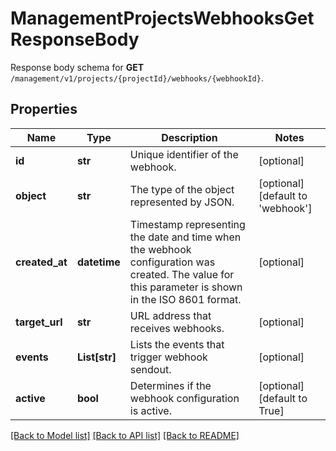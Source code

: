 # ManagementProjectsWebhooksGetResponseBody

Response body schema for **GET** `/management/v1/projects/{projectId}/webhooks/{webhookId}`.

## Properties

Name | Type | Description | Notes
------------ | ------------- | ------------- | -------------
**id** | **str** | Unique identifier of the webhook. | [optional] 
**object** | **str** | The type of the object represented by JSON. | [optional] [default to 'webhook']
**created_at** | **datetime** | Timestamp representing the date and time when the webhook configuration was created. The value for this parameter is shown in the ISO 8601 format. | [optional] 
**target_url** | **str** | URL address that receives webhooks. | [optional] 
**events** | **List[str]** | Lists the events that trigger webhook sendout. | [optional] 
**active** | **bool** | Determines if the webhook configuration is active. | [optional] [default to True]

[[Back to Model list]](../README.md#documentation-for-models) [[Back to API list]](../README.md#documentation-for-api-endpoints) [[Back to README]](../README.md)


